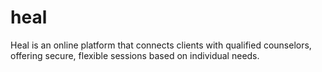 # heal
Heal is an online platform that connects clients with qualified counselors, offering secure, flexible sessions based on individual needs.
